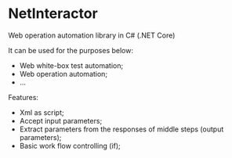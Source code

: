 # NetInteractor
Web operation automation library in C# (.NET Core)

It can be used for the purposes below:
* Web white-box test automation;
* Web operation automation;
* ...

Features:
* Xml as script;
* Accept input parameters;
* Extract parameters from the responses of middle steps (output parameters);
* Basic work flow controlling (if);